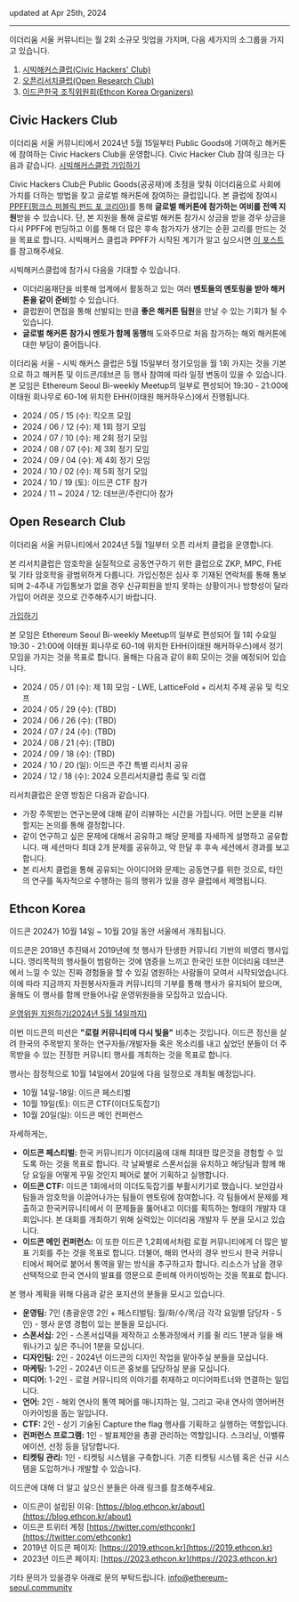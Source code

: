 updated at Apr 25th, 2024

***

이더리움 서울 커뮤니티는 월 2회 소규모 밋업을 가지며, 다음 세가지의 소그룹을 가지고 있습니다.

1. [시빅해커스클럽(Civic Hackers' Club)](#civic-hackers-club)
2. [오픈리서치클럽(Open Research Club)](#open-research-club)
3. [이드콘한국 조직위원회(Ethcon Korea Organizers)](#ethcon-korea)

## Civic Hackers Club
이더리움 서울 커뮤니티에서 2024년 5월 15일부터 Public Goods에 기여하고 해커톤에 참여하는 Civic Hackers Club을 운영합니다. Civic Hacker Club 참여 링크는 다음과 같습니다.
[시빅해커스클럽 가입하기](https://forms.gle/szTfQBm6J2PfeVcS8)

Civic Hackers Club은 Public Goods(공공재)에 초점을 맞춰 이더리움으로 사회에 가치를 더하는 방법을 찾고 글로벌 해커톤에 참여하는 클럽입니다. 본 클럽에 참여시 [PPFF(펑크스 퍼블릭 펀드 포 코리아)](https://ppff.kr)를 통해 **글로벌 해커톤에 참가하는 여비를 전액 지원**받을 수 있습니다. 단, 본 지원을 통해 글로벌 해커톤 참가시 상금을 받을 경우 상금을 다시 PPFF에 펀딩하고 이를 통해 더 많은 후속 참가자가 생기는 순환 고리를 만드는 것을 목표로 합니다.
시빅해커스 클럽과 PPFF가 시작된 계기가 알고 싶으시면 [이 포스트](http://wanseob.blog/Punk's+Public+Fund+for+Korea(KR))를 참고해주세요.

시빅해커스클럽에 참가시 다음을 기대할 수 있습니다.
* 이더리움재단을 비롯해 업계에서 활동하고 있는 여러 **멘토들의 멘토링을 받아 해커톤을 같이 준비**할 수 있습니다.
* 클럽원이 면접을 통해 선발되는 만큼 **좋은 해커톤 팀원**을 만날 수 있는 기회가 될 수 있습니다.
* **글로벌 해커톤 참가시 멘토가 함께 동행**해 도와주므로 처음 참가하는 해외 해커톤에 대한 부담이 줄어듭니다.

이더리움 서울 - 시빅 해커스 클럽은 5월 15일부터 정기모임을 월 1회 가지는 것을 기본으로 하고 해커톤 및 이드콘/데브콘 등 행사 참여에 따라 일정 변동이 있을 수 있습니다.
본 모임은  Ethereum Seoul Bi-weekly Meetup의 일부로 편성되어 19:30 - 21:00에 이태원 회나무로 60-1에 위치한 EHH(이태원 해커하우스)에서 진행됩니다.

* 2024 / 05 / 15 (수): 킥오프 모임
* 2024 / 06 / 12 (수): 제 1회 정기 모임
* 2024 / 07 / 10 (수): 제 2회 정기 모임
* 2024 / 08 / 07 (수): 제 3회 정기 모임
* 2024 / 09 / 04 (수): 제 4회 정기 모임
* 2024 / 10 / 02 (수): 제 5회 정기 모임
* 2024 / 10 / 19 (토): 이드콘 CTF 참가
* 2024 / 11 ~ 2024 / 12: 데브콘/주란디아 참가

## Open Research Club

이더리움 서울 커뮤니티에서 2024년 5월 1일부터 오픈 리서치 클럽을 운영합니다.

본 리서치클럽은 암호학을 실질적으로 공동연구하기 위한 클럽으로 ZKP, MPC, FHE 및 기타 암호학을 광범위하게 다룹니다.
가입신청은 심사 후 기재된 연락처를 통해 통보되며 2-4주내 가입통보가 없을 경우 신규회원을 받지 못하는 상황이거나 방향성이 달라 가입이 어려운 것으로 간주해주시기 바랍니다.

[가입하기](https://forms.gle/fkxxEeRUtZxRMgEx5)

본 모임은 Ethereum Seoul Bi-weekly Meetup의 일부로 편성되어 월 1회 수요일 19:30 - 21:00에 이태원 회나무로 60-1에 위치한 EHH(이태원 해커하우스)에서 정기 모임을 가지는 것을 목표로 합니다. 올해는 다음과 같이 8회 모이는 것을 예정되어 있습니다.
* 2024 / 05 / 01 (수): 제 1회 모임 - LWE, LatticeFold + 리서치 주제 공유 및 킥오프
* 2024 / 05 / 29 (수): (TBD)
* 2024 / 06 / 26 (수): (TBD)
* 2024 / 07 / 24 (수): (TBD)
* 2024 / 08 / 21 (수): (TBD)
* 2024 / 09 / 18 (수): (TBD)
* 2024 / 10 / 20 (일): 이드콘 주간 특별 리서치 공유
* 2024 / 12 / 18 (수): 2024 오픈리서치클럽 종료  및 리캡

리서치클럽은 운영 방침은 다음과 같습니다.
* 가장 주목받는 연구논문에 대해 같이 리뷰하는 시간을 가집니다. 어떤 논문을 리뷰할지는 논의를 통해 결정합니다.
* 같이 연구하고 싶은 문제에 대해서 공유하고 해당 문제를 자세하게 설명하고 공유합니다. 매 세션마다 최대 2개 문제를 공유하고, 약 한달 후 후속 세션에서 경과를 보고합니다.
* 본 리서치 클럽을 통해 공유되는 아이디어와 문제는 공동연구를 위한 것으로, 타인의 연구를 독자적으로 수행하는 등의 행위가 있을 경우 클럽에서 제명됩니다.


## Ethcon Korea

이드콘 2024가 10월 14일 ~ 10월 20일 동안 서울에서 개최됩니다.

이드콘은 2018년 추진돼서 2019년에 첫 행사가 탄생한 커뮤니티 기반의 비영리 행사입니다. 영리목적의 행사들이 범람하는 것에 염증을 느끼고 한국인 또한 이더리움 데브콘에서 느낄 수 있는 진짜 경험들을 할 수 있길 염원하는 사람들이 모여서 시작되었습니다. 이에 따라 지금까지 자원봉사자들과 커뮤니티의 기부를 통해 행사가 유지되어 왔으며, 올해도 이 행사를 함께 만들어나갈 운영위원들을 모집하고 있습니다.

[운영위원 지원하기(2024년 5월 14일까지)](https://forms.gle/UqQJkpFotTirtZDb6)

이번 이드콘의 미션은 **"로컬 커뮤니티에 다시 빛을"** 비추는 것입니다. 이드콘 정신을 살려 한국의 주목받지 못하는 연구자들/개발자들 혹은 목소리를 내고 싶었던 분들이 더 주목받을 수 있는 진정한 커뮤니티 행사를 개최하는 것을 목표로 합니다.

행사는 잠정적으로 10월 14일에서 20일에 다음 일정으로 개최될 예정입니다.

* 10월 14일-18일: 이드콘 페스티벌
* 10월 19일(토): 이드콘 CTF(이더도둑잡기)
* 10월 20일(일): 이드콘 메인 컨퍼런스

자세하게는,
* **이드콘 페스티벌:** 한국 커뮤니티가 이더리움에 대해 최대한 많은것을 경험할 수 있도록 하는 것을 목표로 합니다. 각 날짜별로 스폰서십을 유치하고 해당팀과 함께 해당 요일을 어떻게 꾸밀 것인지 페어로 붙어 기획하고 실행합니다.
* **이드콘 CTF:** 이드콘 1회에서의 이더도둑잡기를 부활시키기로 했습니다. 보안감사팀들과 암호학을 이끌어나가는 팀들이 멘토링에 참여합니다. 각 팀들에서 문제를 제출하고 한국커뮤니티에서 이 문제들을 뚫어내고 이더를 획득하는 형태의 개발자 대회입니다. 본 대회를 개최하기 위해 실력있는 이더리움 개발자 두 분을 모시고 있습니다.
* **이드콘 메인 컨퍼런스:** 이 또한 이드콘 1,2회에서처럼 로컬 커뮤니티에게 더 많은 발표 기회를 주는 것을 목표로 합니다. 더불어, 해외 연사의 경우 반드시 한국 커뮤니티에서 페어로 붙어서 통역을 맡는 방식을 추구하고자 합니다. 리소스가 남을 경우 선택적으로 한국 연사의 발표를 영문으로 준비해 아카이빙하는 것을 목표로 합니다.

본 행사 계획을 위해 다음과 같은 포지션의 분들을 모시고 있습니다.

* **운영팀:** 7인 (총괄운영 2인 +  페스티벌팀: 월/화/수/목/금 각각 요일별 담당자 - 5인) - 행사 운영 경험이 있는 분들을 모십니다.
* **스폰서십:** 2인 - 스폰서십덱을 제작하고 소통과정에서 키를 쥘 리드 1분과 일을 배워나가고 싶은 주니어 1분을 모십니다.
* **디자인팀:** 2인 - 2024년 이드콘의 디자인 작업을 맡아주실 분들을 모십니다.
* **마케팅:** 1-2인 - 2024년 이드콘 홍보를 담당하실 분을 모십니다.
* **미디어:** 1-2인 - 로컬 커뮤니티의 이야기를 취재하고 미디어파트너와 연결하는 일입니다.
* **언어:** 2인 - 해외 연사의 통역 페어를 매니지하는 일, 그리고 국내 연사의 영어버전 아카이빙을 돕는 일입니다.
* **CTF:** 2인 - 상기 기술된 Capture the flag 행사를 기획하고 실행하는 역할입니다.
* **컨퍼런스 프로그램:** 1인 - 발표제안을 총괄 관리하는 역할입니다. 스크리닝, 이밸류에이션, 선정 등을 담당합니다.
* **티켓팅 관리:** 1인 - 티켓팅 시스템을 구축합니다. 기존 티켓팅 시스템 혹은 신규 시스템을 도입하거나 개발할 수 있습니다.

이드콘에 대해 더 알고 싶으신 분들은 아래 링크를 참조해주세요.
* 이드콘이 설립된 이유: [https://blog.ethcon.kr/about](https://blog.ethcon.kr/about)
* 이드콘 트위터 계정 [https://twitter.com/ethconkr](https://twitter.com/ethconkr)
* 2019년 이드콘 페이지: [https://2019.ethcon.kr](https://2019.ethcon.kr)
* 2023년 이드콘 페이지: [https://2023.ethcon.kr](https://2023.ethcon.kr)

기타 문의가 있을경우 아래로 문의 부탁드립니다. info@ethereum-seoul.community
